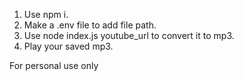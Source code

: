1. Use npm i.
2. Make a .env file to add file path.
3. Use node index.js youtube_url to convert it to mp3.
4. Play your saved mp3.
  
  
For personal use only
